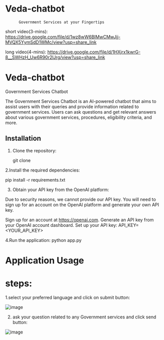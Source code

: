 # Veda-chatbot 
          Government Services at your Fingertips
short video(3-mins):
https://drive.google.com/file/d/1wz8wW6BIMwCMwJjj-MVQX5YymSdD1WMc/view?usp=share_link

long video(4-mins):
https://drive.google.com/file/d/1HXjrx1kwrG-8__SWHzH_Uw6R90r2lJrg/view?usp=share_link

# Veda-chatbot
Government Services Chatbot

The Government Services Chatbot is an AI-powered chatbot that aims to assist users with their queries and provide information related to government services. Users can ask questions and get relevant answers about various government services, procedures, eligibility criteria, and more.

## Installation

1. Clone the repository:

  
   git clone <repositorylink>

 2.Install the required dependencies:

pip install -r requirements.txt

 3. Obtain your API key from the OpenAI platform:

Due to security reasons, we cannot provide our API key. You will need to sign up for an account on the OpenAI platform and generate your own API key.

Sign up for an account at https://openai.com.
Generate an API key from your OpenAI account dashboard.
Set up your API key:
API_KEY=<YOUR_API_KEY>

4.Run the application:
python app.py
  
# Application Usage


# steps:


1.select your preferred language and click on submit button:


![image](https://github.com/ranjithkiran123/Veda-chatbot/assets/92369725/48f2b07b-94c2-4936-9378-767e8e015724)


2. ask your question related to any Government services and click send button:


![image](https://github.com/ranjithkiran123/Veda-chatbot/assets/92369725/109d264a-4597-464a-9faf-33ec5aa5fdb5)



